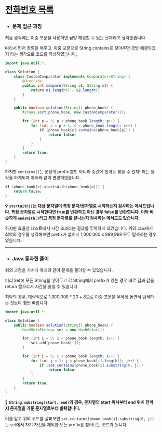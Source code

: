 # [전화번호 목록](https://programmers.co.kr/learn/courses/30/lessons/42577)


* ### 문제 접근 과정

처음 생각에는 이중 포문을 사용하면 금발 해결할 수 있는 문제라고 생각했습니다.

따라서 먼저 정렬을 해주고, 이중 포문으로 String.contains로 찾아주면 금방 해결되겠지 라는 생각으로 코드를 작성하였습니다,

```java
import java.util.*;

class Solution {
    class CustomComparator implements Comparator<String> {
        @Override
        public int compare(String o1, String o2) {
            return o1.length() - o2.length();
        }
    }

    public boolean solution(String[] phone_book) {
        Arrays.sort(phone_book, new CustomComparator());

        for (int p = 0; p < phone_book.length; p++) {
            for (int c = p + 1; c < phone_book.length; c++) {
                if (phone_book[c].contains(phone_book[p])) {
                    return false;
                }
            }
        }
        return true;
    }
}
```

하지만 `contains()`는 문장의 prefix 뿐만 아니라 중간에 있어도 찾을 수 있지! 라는 생각을 하게되어 아래와 같이 변경하였습니다.

```java
if (phone_book[c].startsWith(phone_book[p])) {
    return false;
}
```

**💡 `startWith()`는 대상 문자열이 특정 문자/문자열로 시작하는지 검사하는 메서드입니다. 특정 문자열로 시작한다면 true를 반환하고 아닌 경우 false를 반환합니다. 이와 비슷하게 `endsWith()`라고 특정 문자열로 끝나는지 검사하는 메서드도 있습니다.**

하지만 효율성 테스트에서 시간 초과라는 결과를 맞이하게 되었습니다.
위의 코드에서 최악의 경우를 생각해보면 prefix가 없어서 1,000,000 x 999,999 모두 탐색하는 경우였습니다. 

-------------------------------------------------------------

* ### Java 통과한 풀이

위의 과정을 거치다 아래와 같이 문제를 풀이할 수 있었습니다.

미리 Set에 모든 String을 넣어두고 각 String에서 prefix가 있는 경우 바로 결과 값을 return 함으로서 시간을 줄일 수 있습니다. 

최악의 경우, 대략적으로 1,000,000 * 20 + S으로 이중 포문을 무작정 돌면서 탐색하는 것보다 훨씬 빠릅니다.

```java
import java.util.*;

class Solution {
    public boolean solution(String[] phone_book) {
        HashSet<String> set = new HashSet<>();

        for (int i = 0; i < phone_book.length; i++) {
            set.add(phone_book[i]);
        }

        for (int i = 0; i < phone_book.length; i++) {
            for (int j = 1; j < phone_book[i].length(); j++) {
                if (set.contains(phone_book[i].substring(0, j)))
                    return false;
            }
        }
        return true;
    }
}
```

**📌 `String.substring(start, end)`의 경우, 문자열의 start 위치부터 end 위치 전까지 문자열을 기준 문자열로부터 발췌합니다.**

이를 알고 위의 코드를 살펴보면 `set.contains(phone_book[i].substring(0, j))`는 set에서 자기 자신을 제외한 모든 prefix를 찾아보는 코드가 됩니다. 
